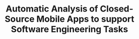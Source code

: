 ---
title: "Automatic Analysis of Closed-Source Mobile Apps to support Software Engineering Tasks"
description: "The amount of android applications is having a tremendous increasing trend, leading the mobile software market to exert pressure over practitioners and researchers about several topics like application quality, frequent releases, and quick fixing of bugs. Because of this, mobile app development process requires of improving the release cycles. Therefore, the automation of software engineering tasks has become a top research topic. As a result of this research interest, several automated approaches have been proposed to support software engineering tasks. Specifically for this research we explore the possibility of performing automated software engineering tasks using APKs as entry instead of source code."

people:
  - camiloEscobar
  - michaelOsorio
  - diegoRiveros
  - marioLinares
  - collGabrieleBavota
  - collChristopher
  - collMassimiliano
  - collDenysPosh

topic: Automated Software Engineering

layout: project
image: /img/project-images/closed.png
---